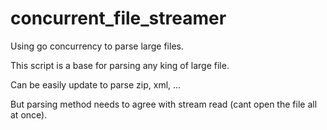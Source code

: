 # concurrent_file_streamer
Using go concurrency to parse large files.


This script is a base for parsing any king of large file.

Can be easily update to parse zip, xml, ...

But parsing method needs to agree with stream read (cant open the file all at once).
